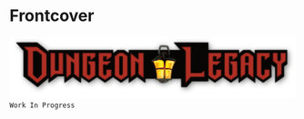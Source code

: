 # Frontcover

![Dungeon Legacy Logo](../_assets/DLRPG.Logo.FC.3700x800@72dpi.png)
`Work In Progress`